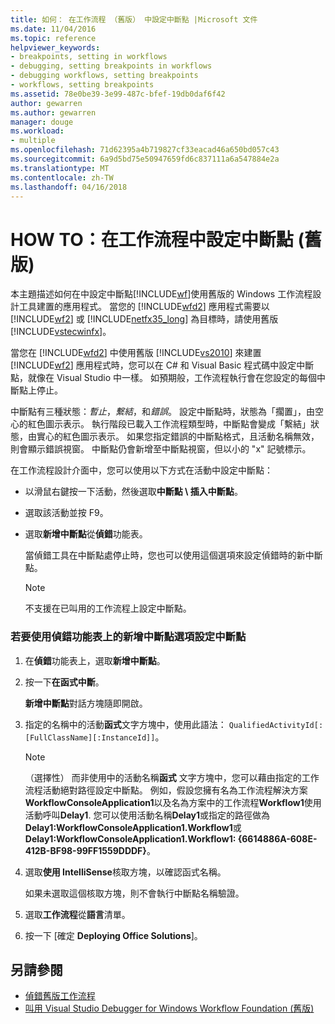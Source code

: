 ```yaml
---
title: 如何： 在工作流程 （舊版） 中設定中斷點 |Microsoft 文件
ms.date: 11/04/2016
ms.topic: reference
helpviewer_keywords:
- breakpoints, setting in workflows
- debugging, setting breakpoints in workflows
- debugging workflows, setting breakpoints
- workflows, setting breakpoints
ms.assetid: 78e0be39-3e99-487c-bfef-19db0daf6f42
author: gewarren
ms.author: gewarren
manager: douge
ms.workload:
- multiple
ms.openlocfilehash: 71d62395a4b719827cf33eacad46a650bd057c43
ms.sourcegitcommit: 6a9d5bd75e50947659fd6c837111a6a547884e2a
ms.translationtype: MT
ms.contentlocale: zh-TW
ms.lasthandoff: 04/16/2018
---
```

# <a name="how-to-set-breakpoints-in-workflows-legacy"></a>HOW TO：在工作流程中設定中斷點 (舊版)
本主題描述如何在中設定中斷點[!INCLUDE[wf](../workflow-designer/includes/wf_md.md)]使用舊版的 Windows 工作流程設計工具建置的應用程式。 當您的 [!INCLUDE[wfd2](../workflow-designer/includes/wfd2_md.md)] 應用程式需要以 [!INCLUDE[wf2](../workflow-designer/includes/wf2_md.md)] 或 [!INCLUDE[netfx35_long](../workflow-designer/includes/netfx35_long_md.md)] 為目標時，請使用舊版 [!INCLUDE[vstecwinfx](../workflow-designer/includes/vstecwinfx_md.md)]。

 當您在 [!INCLUDE[wfd2](../workflow-designer/includes/wfd2_md.md)] 中使用舊版 [!INCLUDE[vs2010](../misc/includes/vs2010_md.md)] 來建置 [!INCLUDE[wf2](../workflow-designer/includes/wf2_md.md)] 應用程式時，您可以在 C# 和 Visual Basic 程式碼中設定中斷點，就像在 Visual Studio 中一樣。 如預期般，工作流程執行會在您設定的每個中斷點上停止。

 中斷點有三種狀態：*暫止*，*繫結*，和*錯誤*。 設定中斷點時，狀態為「擱置」，由空心的紅色圖示表示。 執行階段已載入工作流程類型時，中斷點會變成「繫結」狀態，由實心的紅色圖示表示。 如果您指定錯誤的中斷點格式，且活動名稱無效，則會顯示錯誤視窗。 中斷點仍會新增至中斷點視窗，但以小的 "x" 記號標示。

 在工作流程設計介面中，您可以使用以下方式在活動中設定中斷點：

-   以滑鼠右鍵按一下活動，然後選取**中斷點 \ 插入中斷點**。

-   選取該活動並按 F9。

-   選取**新增中斷點**從**偵錯**功能表。

     當偵錯工具在中斷點處停止時，您也可以使用這個選項來設定偵錯時的新中斷點。

    > [!NOTE]
    > 不支援在已叫用的工作流程上設定中斷點。

### <a name="to-set-a-breakpoint-using-the-new-breakpoint-option-on-the-debug-menu"></a>若要使用偵錯功能表上的新增中斷點選項設定中斷點

1.  在**偵錯**功能表上，選取**新增中斷點**。

2.  按一下**在函式中斷**。

     **新增中斷點**對話方塊隨即開啟。

3.  指定的名稱中的活動**函式**文字方塊中，使用此語法： `QualifiedActivityId[:[FullClassName][:InstanceId]]`。

    > [!NOTE]
    > （選擇性） 而非使用中的活動名稱**函式** 文字方塊中，您可以藉由指定的工作流程活動絕對路徑設定中斷點。 例如，假設您擁有名為工作流程解決方案**WorkflowConsoleApplication1**以及名為方案中的工作流程**Workflow1**使用活動呼叫**Delay1**. 您可以使用活動名稱**Delay1**或指定的路徑做為**Delay1:WorkflowConsoleApplication1.Workflow1**或**Delay1:WorkflowConsoleApplication1.Workflow1: {6614886A-608E-412B-BF98-99FF1559DDDF}**。

4.  選取**使用 IntelliSense**核取方塊，以確認函式名稱。

     如果未選取這個核取方塊，則不會執行中斷點名稱驗證。

5.  選取**工作流程**從**語言**清單。

6.  按一下 [確定 **Deploying Office Solutions**]。

## <a name="see-also"></a>另請參閱

- [偵錯舊版工作流程](../workflow-designer/debugging-legacy-workflows.md)
- [叫用 Visual Studio Debugger for Windows Workflow Foundation (舊版)](../workflow-designer/invoking-the-visual-studio-debugger-for-windows-workflow-foundation-legacy.md)